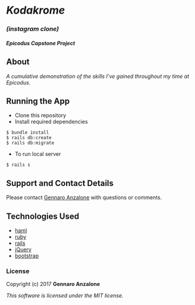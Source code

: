 

# _Kodakrome_
### _(instagram clone)_

##### _Epicodus Capstone Project_

## About

_A cumulative demonstration of the skills I’ve gained throughout my time at Epicodus._

## Running the App

* Clone this repository
* Install required dependencies

```
$ bundle install
$ rails db:create
$ rails db:migrate
```

* To run local server

```
$ rails s
```

## Support and Contact Details

Please contact [Gennaro Anzalone](g.anzalone12@gmail.com) with questions or comments.


## Technologies Used

* [haml](http://haml.info/)
* [ruby](https://www.ruby-lang.org/en/)
* [rails](http://rubyonrails.org/)
* [jQuery](https://jquery.com/)
* [bootstrap](https://getbootstrap.com/docs/3.3/)

### License

Copyright (c) 2017 **Gennaro Anzalone**

*This software is licensed under the MIT license.*
